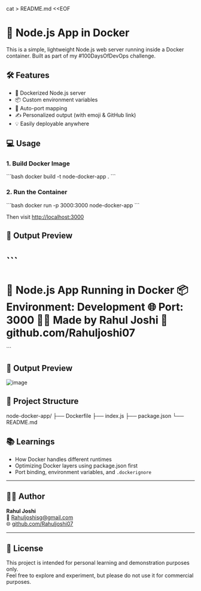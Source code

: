 cat > README.md <<EOF
# 🚀 Node.js App in Docker

This is a simple, lightweight Node.js web server running inside a Docker container. Built as part of my #100DaysOfDevOps challenge.

## 🛠 Features

- 🐳 Dockerized Node.js server
- 📦 Custom environment variables
- 🔁 Auto-port mapping
- ✍️ Personalized output (with emoji & GitHub link)
- 💡 Easily deployable anywhere

## 💻 Usage

### 1. Build Docker Image

\`\`\`bash
docker build -t node-docker-app .
\`\`\`

### 2. Run the Container

\`\`\`bash
docker run -p 3000:3000 node-docker-app
\`\`\`

Then visit [http://localhost:3000](http://localhost:3000)

## 📸 Output Preview

\`\`\`
==============================
🚀 Node.js App Running in Docker
📦 Environment: Development
🌐 Port: 3000
🧑‍💻 Made by Rahul Joshi
🔗 github.com/Rahuljoshi07
==============================
\`\`\`


## 📸 Output Preview

![image](https://github.com/user-attachments/assets/4f6010b0-de55-4511-8c03-abd40dfeb89e)



## 📁 Project Structure
node-docker-app/
├── Dockerfile
├── index.js
├── package.json
└── README.md


## 📚 Learnings

- How Docker handles different runtimes
- Optimizing Docker layers using package.json first
- Port binding, environment variables, and `.dockerignore`

---

## 🙋‍♂️ Author

**Rahul Joshi**  
📧 Rahuljoshisg@gmail.com  
🌐 [github.com/Rahuljoshi07](https://github.com/Rahuljoshi07)

---

## 📜 License

This project is intended for personal learning and demonstration purposes only.  
Feel free to explore and experiment, but please do not use it for commercial purposes.


